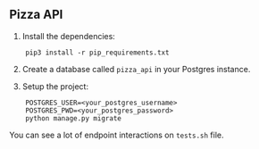 Pizza API
----------
1) Install the dependencies:

```
    pip3 install -r pip_requirements.txt
```

2) Create a database called `pizza_api` in your Postgres instance.

3) Setup the project:
```
    POSTGRES_USER=<your_postgres_username>
    POSTGRES_PWD=<your_postgres_password>
    python manage.py migrate
```

You can see a lot of endpoint interactions on `tests.sh` file.
